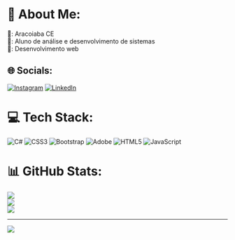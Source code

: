 # 💫 About Me:
📍: Aracoiaba CE<br>📂: Aluno de análise e desenvolvimento de sistemas<br>🔏: Desenvolvimento web


## 🌐 Socials:
[![Instagram](https://img.shields.io/badge/Instagram-%23E4405F.svg?logo=Instagram&logoColor=white)](https://instagram.com/https://www.instagram.com/viniciusfelixyt?igsh=dDE2aGNpNGJudmJ0) [![LinkedIn](https://img.shields.io/badge/LinkedIn-%230077B5.svg?logo=linkedin&logoColor=white)](https://linkedin.com/in/https://www.linkedin.com/in/vinicius-felix-095309335?utm_source=share&utm_campaign=share_via&utm_content=profile&utm_medium=android_app) 

# 💻 Tech Stack:
![C#](https://img.shields.io/badge/c%23-%23239120.svg?style=for-the-badge&logo=csharp&logoColor=white) ![CSS3](https://img.shields.io/badge/css3-%231572B6.svg?style=for-the-badge&logo=css3&logoColor=white) ![Bootstrap](https://img.shields.io/badge/bootstrap-%238511FA.svg?style=for-the-badge&logo=bootstrap&logoColor=white) ![Adobe](https://img.shields.io/badge/adobe-%23FF0000.svg?style=for-the-badge&logo=adobe&logoColor=white) ![HTML5](https://img.shields.io/badge/html5-%23E34F26.svg?style=for-the-badge&logo=html5&logoColor=white) ![JavaScript](https://img.shields.io/badge/javascript-%23323330.svg?style=for-the-badge&logo=javascript&logoColor=%23F7DF1E)
# 📊 GitHub Stats:
![](https://github-readme-stats.vercel.app/api?username=FELIX-OO7&theme=dark&hide_border=false&include_all_commits=false&count_private=false)<br/>
![](https://github-readme-streak-stats.herokuapp.com/?user=FELIX-OO7&theme=dark&hide_border=false)<br/>
![](https://github-readme-stats.vercel.app/api/top-langs/?username=FELIX-OO7&theme=dark&hide_border=false&include_all_commits=false&count_private=false&layout=compact)

---
[![](https://visitcount.itsvg.in/api?id=FELIX-OO7&icon=0&color=0)](https://visitcount.itsvg.in)

<!-- Proudly created with GPRM ( https://gprm.itsvg.in ) -->